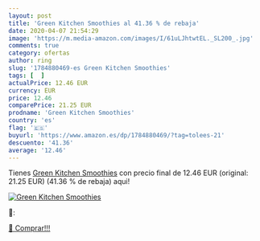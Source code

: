 ```yaml
---
layout: post
title: 'Green Kitchen Smoothies al 41.36 % de rebaja'
date: 2020-04-07 21:54:29
image: 'https://m.media-amazon.com/images/I/61uLJhtwtEL._SL200_.jpg'
comments: true
category: ofertas
author: ring
slug: '1784880469-es Green Kitchen Smoothies'
tags: [  ]
actualPrice: 12.46 EUR
currency: EUR
price: 12.46
comparePrice: 21.25 EUR
prodname: 'Green Kitchen Smoothies'
country: 'es'
flag: '🇪🇸'
buyurl: 'https://www.amazon.es/dp/1784880469/?tag=tolees-21'
descuento: '41.36'
average: '12.46'
---
```


Tienes [Green Kitchen Smoothies](https://www.amazon.es/dp/1784880469/?tag=tolees-21) con precio final de  12.46 EUR (original: 21.25 EUR) (41.36 %  de rebaja) aqui!

[![Green Kitchen Smoothies](https://m.media-amazon.com/images/I/61uLJhtwtEL._SL200_.jpg)](https://www.amazon.es/dp/1784880469/?tag=tolees-21)

🔎:


[🛒 Comprar!!!](https://www.amazon.es/dp/1784880469/?tag=tolees-21)
